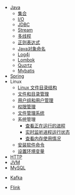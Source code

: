 - [Java](Java/Java基础/README.md)
  - [集合](Java/集合/README.md)
  - [I/O](Java/Java基础/IO.md)
  - [JDBC](Java/Java基础/JDBC.md)
  - [Stream](Java/Java基础/Stream.md)
  - [多线程](Java/多线程/README.md)
  - [正则表达式](Java/Java基础/正则表达式.md)
  - [Java对象命名](Java/Java基础/Java的几种对象.md)
  - [Log4j](Java/第三方包/log4j.md)
  - [Lombok](Java/第三方包/Lombok.md)
  - [Quzrtz](Java/第三方包/Quartz.md)
  - [Mybatis](Java/Mybatis/README.md)
- [Spring](Java/Spring/README.md)
- Linux
  - [Linux 文件目录结构](Linux/文件目录结构.md)
  - [文件和目录管理](Linux/文件和目录管理/README.md)
  - [用户组和用户管理](Linux/用户和用户组管理/README.md)
  - [权限管理](Linux/权限管理/README.md)
  - [文件管理系统](Linux/文件管理系统/README.md)
  - 系统管理
    - [查看正在运行的进程](Linux/系统管理/查看正在运行的进程.md)
    - [实时监听进程运行状态](Linux/系统管理/实时监听进程运行状态.md)
    - [查看内存使用情况](Linux/系统管理/查看内存使用情况.md)
  - [安装软件命令](Linux/安装软件命令.md)
  - [设置环境变量](Linux/设置环境变量和区别.md)
- [HTTP](HTTP/HTTP.md)
- [JVM](JVM/README.md)
- [MySQL](数据库/README.md)
<!--
- [Hadoop](Hadoop/README.md)
- [YARN](Hadoop/YARN/README.md)
- [Hive](Hive/README.md)
- [HBase](HBase/README.md)
- [Zookeeper](Zookeeper/README.md)
-->
- [Kafka](Kafka/README.md)
<!--
- [Spark](Spark/README.md)
-->
- [Flink](Flink/README.md)
<!--
- [Kylin](Kylin/README.md)
- [ElasticSearch](ElasticSearch/README.md)
-->
